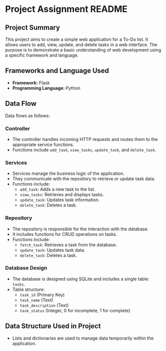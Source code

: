 # Project Assignment README

## Project Summary
This project aims to create a simple web application for a To-Do list. It allows users to add, view, update, and delete tasks in a web interface. The purpose is to demonstrate a basic understanding of web development using a specific framework and language.

## Frameworks and Language Used
- **Framework:** Flask
- **Programming Language:** Python

## Data Flow
Data flows as follows:

### Controller
- The controller handles incoming HTTP requests and routes them to the appropriate service functions.
- Functions include `add_task`, `view_tasks`, `update_task`, and `delete_task`.

### Services
- Services manage the business logic of the application.
- They communicate with the repository to retrieve or update task data.
- Functions include:
    - `add_task`: Adds a new task to the list.
    - `view_tasks`: Retrieves and displays tasks.
    - `update_task`: Updates task information.
    - `delete_task`: Deletes a task.

### Repository
- The repository is responsible for the interaction with the database.
- It includes functions for CRUD operations on tasks.
- Functions include:
    - `fetch_task`: Retrieves a task from the database.
    - `update_task`: Updates task data.
    - `delete_task`: Deletes a task.

### Database Design
- The database is designed using SQLite and includes a single table: `tasks`.
- Table structure:
    - `task_id` (Primary Key)
    - `task_name` (Text)
    - `task_description` (Text)
    - `task_status` (Integer, 0 for incomplete, 1 for complete)

## Data Structure Used in  Project
- Lists and dictionaries are used to manage data temporarily within the application.
